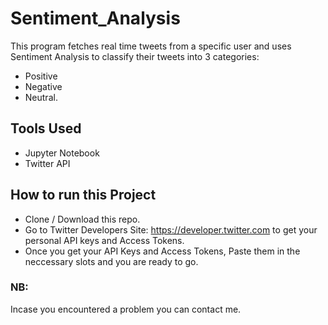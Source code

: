 # Sentiment_Analysis
This program fetches real time tweets from a specific user and uses Sentiment Analysis to classify their tweets into 3 categories: 
  - Positive 
  - Negative
  - Neutral. 

## Tools Used
- Jupyter Notebook
- Twitter API

## How to run this Project
- Clone / Download this repo.
- Go to Twitter Developers Site: https://developer.twitter.com to get your personal API keys and Access Tokens.
- Once you get your API Keys and Access Tokens, Paste them in the neccessary slots and you are ready to go.
### NB:
Incase you encountered a problem you can contact me.
